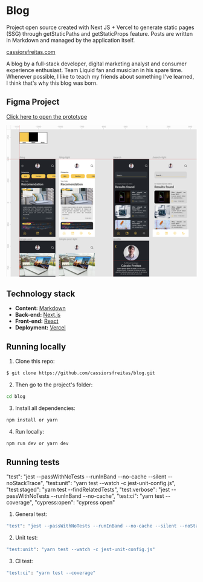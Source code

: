 # Blog
Project open source created with Next JS + Vercel to generate static pages (SSG) through getStaticPaths and getStaticProps feature. Posts are written in Markdown and managed by the application itself.

[cassiorsfreitas.com](https://cassiorsfreitas.com)

A blog by a full-stack developer, digital marketing analyst and consumer experience enthusiast. Team Liquid fan and musician in his spare time. Whenever possible, I like to teach my friends about something I've learned, I think that's why this blog was born.

## Figma Project
[Click here to open the prototype](https://www.figma.com/file/VWeum62Iwl7taKPElGj8YH/Blog-cassiorsfreitas.com?node-id=0%3A1)

![Figma Project](https://github.com/cassiorsfreitas/blog/blob/master/public/figma.png)

## Technology stack

* **Content:** [Markdown](https://daringfireball.net/projects/markdown/)
* **Back-end:** [Next.js](https://nextjs.org/)
* **Front-end:** [React](https://reactjs.org/)
* **Deployment:** [Vercel](https://vercel.com/)

## Running locally

1. Clone this repo:

  ```sh
$ git clone https://github.com/cassiorsfreitas/blog.git
  ```

2. Then go to the project's folder:

```sh
cd blog
```

3. Install all dependencies:

```sh
npm install or yarn
```

4. Run locally:

```sh
npm run dev or yarn dev
```
## Running tests

"test": "jest --passWithNoTests --runInBand --no-cache --silent --noStackTrace",
    "test:unit": "yarn test --watch -c jest-unit-config.js",
    "test:staged": "yarn test --findRelatedTests",
    "test:verbose": "jest --passWithNoTests --runInBand --no-cache",
    "test:ci": "yarn test --coverage",
    "cypress:open": "cypress open"

1. General test:

  ```sh
"test": "jest --passWithNoTests --runInBand --no-cache --silent --noStackTrace"
  ```

2. Unit test:

```sh
"test:unit": "yarn test --watch -c jest-unit-config.js"
```

3. CI test:

```sh
"test:ci": "yarn test --coverage"
```
